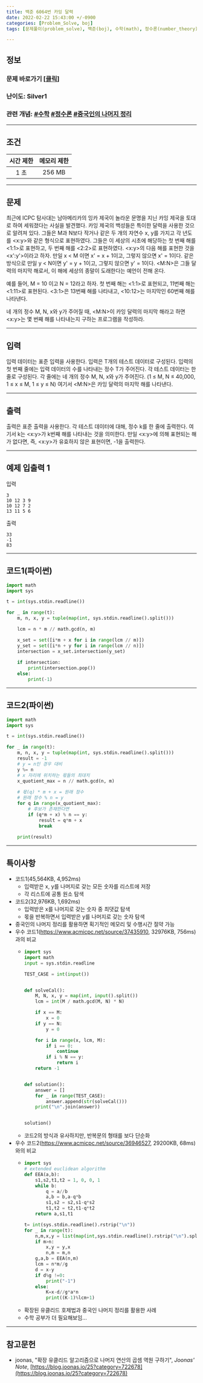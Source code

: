 ```yaml
---
title: 백준 6064번 카잉 달력
date: 2022-02-22 15:43:00 +/-0900
categories: [Problem_Solve, boj]
tags: [문제풀이(problem_solve), 백준(boj), 수학(math), 정수론(number_theory), 중국인의 나머지 정리(chinese_remainder_theorem)]

---
```

## 정보
### 문제 바로가기 [[클릭](https://www.acmicpc.net/problem/6064)]
### 난이도: Silver1
### 관련 개념: [#수학](https://www.acmicpc.net/problemset?sort=ac_desc&algo=124) [#정수론](https://www.acmicpc.net/problemset?sort=ac_desc&algo=95) [#중국인의 나머지 정리](https://www.acmicpc.net/problemset?sort=ac_desc&algo=19)

---
## 조건

시간 제한|메모리 제한
:---:|:---:
1 초|256 MB

---
## 문제
최근에 ICPC 탐사대는 남아메리카의 잉카 제국이 놀라운 문명을 지닌 카잉 제국을 토대로 하여 세워졌다는 사실을 발견했다. 카잉 제국의 백성들은 특이한 달력을 사용한 것으로 알려져 있다. 그들은 M과 N보다 작거나 같은 두 개의 자연수 x, y를 가지고 각 년도를 <x:y>와 같은 형식으로 표현하였다. 그들은 이 세상의 시초에 해당하는 첫 번째 해를 <1:1>로 표현하고, 두 번째 해를 <2:2>로 표현하였다. <x:y>의 다음 해를 표현한 것을 <x':y'>이라고 하자. 만일 x < M 이면 x' = x + 1이고, 그렇지 않으면 x' = 1이다. 같은 방식으로 만일 y < N이면 y' = y + 1이고, 그렇지 않으면 y' = 1이다. <M:N>은 그들 달력의 마지막 해로서, 이 해에 세상의 종말이 도래한다는 예언이 전해 온다. 

예를 들어, M = 10 이고 N = 12라고 하자. 첫 번째 해는 <1:1>로 표현되고, 11번째 해는 <1:11>로 표현된다. <3:1>은 13번째 해를 나타내고, <10:12>는 마지막인 60번째 해를 나타낸다. 

네 개의 정수 M, N, x와 y가 주어질 때, <M:N>이 카잉 달력의 마지막 해라고 하면 <x:y>는 몇 번째 해를 나타내는지 구하는 프로그램을 작성하라. 

---
## 입력
입력 데이터는 표준 입력을 사용한다. 입력은 T개의 테스트 데이터로 구성된다. 입력의 첫 번째 줄에는 입력 데이터의 수를 나타내는 정수 T가 주어진다. 각 테스트 데이터는 한 줄로 구성된다. 각 줄에는 네 개의 정수 M, N, x와 y가 주어진다. (1 ≤ M, N ≤ 40,000, 1 ≤ x ≤ M, 1 ≤ y ≤ N) 여기서 <M:N>은 카잉 달력의 마지막 해를 나타낸다.

---
## 출력
출력은 표준 출력을 사용한다. 각 테스트 데이터에 대해, 정수 k를 한 줄에 출력한다. 여기서 k는 <x:y>가 k번째 해를 나타내는 것을 의미한다. 만일 <x:y>에 의해 표현되는 해가 없다면, 즉, <x:y>가 유효하지 않은 표현이면, -1을 출력한다.

---
## 예제 입출력 1
입력
```
3
10 12 3 9
10 12 7 2
13 11 5 6
```

출력
```
33
-1
83
```
---
## 코드1(파이썬)
```python
import math
import sys

t = int(sys.stdin.readline())

for _ in range(t):
    m, n, x, y = tuple(map(int, sys.stdin.readline().split()))

    lcm = n * m // math.gcd(n, m)

    x_set = set([i*m + x for i in range(lcm // m)])
    y_set = set([i*n + y for i in range(lcm // n)])
    intersection = x_set.intersection(y_set)
    
    if intersection:
        print(intersection.pop())
    else:
        print(-1)

```

---
## 코드2(파이썬)
```python
import math
import sys

t = int(sys.stdin.readline())

for _ in range(t):
    m, n, x, y = tuple(map(int, sys.stdin.readline().split()))
    result = -1
    # y = n인 경우 대비
    y %= n
    # x 자리에 위치하는 몫들의 최대치
    x_quotient_max = n // math.gcd(n, m)
    
    # 몫(q) * m + x = 원래 정수
    # 원래 정수 % n = y
    for q in range(x_quotient_max):
        # 후보가 존재한다면
        if (q*m + x) % n == y:
            result = q*m + x
            break
    
    print(result)

```

---
## 특이사항
- 코드1(45,564KB, 4,952ms)
  - 입력받은 x, y를 나머지로 갖는 모든 숫자를 리스트에 저장
  - 각 리스트에 공통 원소 탐색
- 코드2(32,976KB, 1,692ms)
  - 입력받은 x를 나머지로 갖는 숫자 중 최댓값 탐색
  - 몫을 반복하면서 입력받은 y를 나머지로 갖는 숫자 탐색
- 중국인의 나머지 정리를 활용하면 획기적인 메모리 및 수행시간 절약 가능
- 우수 코드1(https://www.acmicpc.net/source/37435910, 32976KB, 756ms)과의 비교
  - ```python
    import sys
    import math
    input = sys.stdin.readline

    TEST_CASE = int(input())


    def solveCal():
        M, N, x, y = map(int, input().split())
        lcm = int(M / math.gcd(M, N) * N)

        if x == M:
            x = 0
        if y == N:
            y = 0

        for i in range(x, lcm, M):
            if i == 0:
                continue
            if i % N == y:
                return i
        return -1


    def solution():
        answer = []
        for _ in range(TEST_CASE):
            answer.append(str(solveCal()))
        print("\n".join(answer))


    solution()
    
    ```
  - 코드2의 방식과 유사하지만, 반복문의 형태를 보다 단순화
- 우수 코드2(https://www.acmicpc.net/source/36946527, 29200KB, 68ms)와의 비교
  - ```python
    import sys
    # extended euclidean algorithm
    def EEA(a,b):
        s1,s2,t1,t2 = 1, 0, 0, 1
        while b:
            q = a//b
            a,b = b,a-q*b
            s1,s2 = s2,s1-q*s2
            t1,t2 = t2,t1-q*t2
        return a,s1,t1

    t= int(sys.stdin.readline().rstrip("\n"))
    for _ in range(t):
        n,m,x,y = list(map(int,sys.stdin.readline().rstrip("\n").split(" ")))
        if m>n:
            x,y = y,x
            n,m = m,n
        g,a,b = EEA(n,m)
        lcm = n*m//g
        d = x-y
        if d%g !=0:
            print("-1")
        else:
            K=x-d//g*a*n
            print((K-1)%lcm+1)

    ```
  - 확장된 유클리드 호제법과 중국인 나머지 정리를 활용한 사례
  - 수학 공부가 더 필요해보임...

---
## 참고문헌
- joonas, "확장 유클리드 알고리즘으로 나머지 연산의 곱셈 역원 구하기", *Joonas' Note*, [https://blog.joonas.io/25?category=722678](https://blog.joonas.io/25?category=722678)
